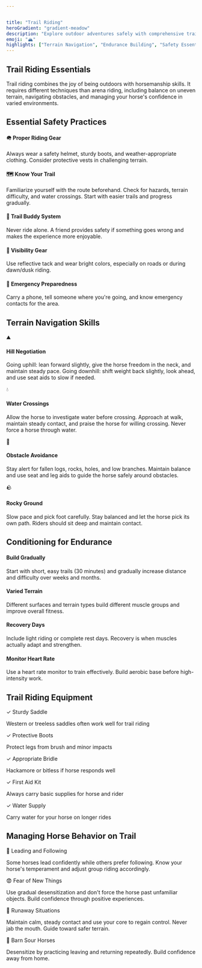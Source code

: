 ```yaml
---


title: "Trail Riding"
heroGradient: "gradient-meadow"
description: "Explore outdoor adventures safely with comprehensive trail riding guidance and horse conditioning techniques."
emoji: "🏔️"
highlights: ["Terrain Navigation", "Endurance Building", "Safety Essentials"]
---
```




<div class="mb-12">
<h2 class="font-playfair text-3xl font-bold mb-6 text-gray-900">Trail Riding Essentials</h2>
<p class="text-gray-700 text-lg leading-relaxed mb-4">
Trail riding combines the joy of being outdoors with horsemanship skills. It requires different techniques than arena riding, including balance on uneven terrain, navigating obstacles, and managing your horse's confidence in varied environments.
</p>
<div class="mb-12">
<h2 class="font-playfair text-3xl font-bold mb-6 text-gray-900">Essential Safety Practices</h2>
<div class="space-y-4">
<div class="bg-green-50 rounded-lg p-6 border-l-4 border-green-500">
<h4 class="font-semibold text-gray-900 mb-2">🪖 Proper Riding Gear</h4>
<p class="text-gray-700">Always wear a safety helmet, sturdy boots, and weather-appropriate clothing. Consider protective vests in challenging terrain.</p>
<div class="bg-green-50 rounded-lg p-6 border-l-4 border-green-500">
<h4 class="font-semibold text-gray-900 mb-2">🗺️ Know Your Trail</h4>
<p class="text-gray-700">Familiarize yourself with the route beforehand. Check for hazards, terrain difficulty, and water crossings. Start with easier trails and progress gradually.</p>
<div class="bg-green-50 rounded-lg p-6 border-l-4 border-green-500">
<h4 class="font-semibold text-gray-900 mb-2">👥 Trail Buddy System</h4>
<p class="text-gray-700">Never ride alone. A friend provides safety if something goes wrong and makes the experience more enjoyable.</p>
<div class="bg-green-50 rounded-lg p-6 border-l-4 border-green-500">
<h4 class="font-semibold text-gray-900 mb-2">🔦 Visibility Gear</h4>
<p class="text-gray-700">Use reflective tack and wear bright colors, especially on roads or during dawn/dusk riding.</p>
<div class="bg-green-50 rounded-lg p-6 border-l-4 border-green-500">
<h4 class="font-semibold text-gray-900 mb-2">📱 Emergency Preparedness</h4>
<p class="text-gray-700">Carry a phone, tell someone where you're going, and know emergency contacts for the area.</p>
<div class="mb-12">
<h2 class="font-playfair text-3xl font-bold mb-6 text-gray-900">Terrain Navigation Skills</h2>
<div class="bg-blue-50 rounded-lg p-8 border border-blue-200">
<div class="space-y-6">
<div class="flex gap-4">
<span class="text-2xl">⛰️</span>
<div>
<h4 class="font-semibold text-gray-900 mb-2">Hill Negotiation</h4>
<p class="text-gray-700">Going uphill: lean forward slightly, give the horse freedom in the neck, and maintain steady pace. Going downhill: shift weight back slightly, look ahead, and use seat aids to slow if needed.</p>
<div class="flex gap-4">
<span class="text-2xl">💧</span>
<div>
<h4 class="font-semibold text-gray-900 mb-2">Water Crossings</h4>
<p class="text-gray-700">Allow the horse to investigate water before crossing. Approach at walk, maintain steady contact, and praise the horse for willing crossing. Never force a horse through water.</p>
<div class="flex gap-4">
<span class="text-2xl">🌳</span>
<div>
<h4 class="font-semibold text-gray-900 mb-2">Obstacle Avoidance</h4>
<p class="text-gray-700">Stay alert for fallen logs, rocks, holes, and low branches. Maintain balance and use seat and leg aids to guide the horse safely around obstacles.</p>
<div class="flex gap-4">
<span class="text-2xl">🪨</span>
<div>
<h4 class="font-semibold text-gray-900 mb-2">Rocky Ground</h4>
<p class="text-gray-700">Slow pace and pick foot carefully. Stay balanced and let the horse pick its own path. Riders should sit deep and maintain contact.</p>
<div class="mb-12">
<h2 class="font-playfair text-3xl font-bold mb-6 text-gray-900">Conditioning for Endurance</h2>
<div class="grid md:grid-cols-2 gap-6">
<div class="bg-green-50 rounded-lg p-6 border border-green-200">
<h4 class="font-semibold text-gray-900 mb-3">Build Gradually</h4>
<p class="text-gray-700">Start with short, easy trails (30 minutes) and gradually increase distance and difficulty over weeks and months.</p>
<div class="bg-green-50 rounded-lg p-6 border border-green-200">
<h4 class="font-semibold text-gray-900 mb-3">Varied Terrain</h4>
<p class="text-gray-700">Different surfaces and terrain types build different muscle groups and improve overall fitness.</p>
<div class="bg-green-50 rounded-lg p-6 border border-green-200">
<h4 class="font-semibold text-gray-900 mb-3">Recovery Days</h4>
<p class="text-gray-700">Include light riding or complete rest days. Recovery is when muscles actually adapt and strengthen.</p>
<div class="bg-green-50 rounded-lg p-6 border border-green-200">
<h4 class="font-semibold text-gray-900 mb-3">Monitor Heart Rate</h4>
<p class="text-gray-700">Use a heart rate monitor to train effectively. Build aerobic base before high-intensity work.</p>
<div class="mb-12">
<h2 class="font-playfair text-3xl font-bold mb-6 text-gray-900">Trail Riding Equipment</h2>
<div class="bg-amber-50 rounded-lg p-6 space-y-4 border border-amber-200">
<div>
<p class="font-semibold text-gray-900">✓ Sturdy Saddle</p>
<p class="text-gray-700 text-sm">Western or treeless saddles often work well for trail riding</p>
<div>
<p class="font-semibold text-gray-900">✓ Protective Boots</p>
<p class="text-gray-700 text-sm">Protect legs from brush and minor impacts</p>
<div>
<p class="font-semibold text-gray-900">✓ Appropriate Bridle</p>
<p class="text-gray-700 text-sm">Hackamore or bitless if horse responds well</p>
<div>
<p class="font-semibold text-gray-900">✓ First Aid Kit</p>
<p class="text-gray-700 text-sm">Always carry basic supplies for horse and rider</p>
<div>
<p class="font-semibold text-gray-900">✓ Water Supply</p>
<p class="text-gray-700 text-sm">Carry water for your horse on longer rides</p>
<div class="mb-12">
<h2 class="font-playfair text-3xl font-bold mb-6 text-gray-900">Managing Horse Behavior on Trail</h2>
<div class="space-y-4">
<div class="bg-yellow-50 rounded-lg p-4 border-l-4 border-yellow-500">
<p class="font-semibold text-gray-900">🚪 Leading and Following</p>
<p class="text-gray-700 text-sm">Some horses lead confidently while others prefer following. Know your horse's temperament and adjust group riding accordingly.</p>
<div class="bg-yellow-50 rounded-lg p-4 border-l-4 border-yellow-500">
<p class="font-semibold text-gray-900">😨 Fear of New Things</p>
<p class="text-gray-700 text-sm">Use gradual desensitization and don't force the horse past unfamiliar objects. Build confidence through positive experiences.</p>
<div class="bg-yellow-50 rounded-lg p-4 border-l-4 border-yellow-500">
<p class="font-semibold text-gray-900">🏃 Runaway Situations</p>
<p class="text-gray-700 text-sm">Maintain calm, steady contact and use your core to regain control. Never jab the mouth. Guide toward safer terrain.</p>
<div class="bg-yellow-50 rounded-lg p-4 border-l-4 border-yellow-500">
<p class="font-semibold text-gray-900">😤 Barn Sour Horses</p>
<p class="text-gray-700 text-sm">Desensitize by practicing leaving and returning repeatedly. Build confidence away from home.</p>
</section>
